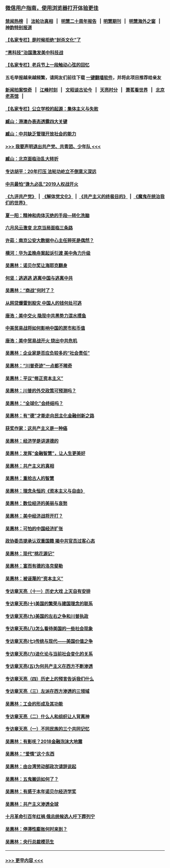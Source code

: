 ### [微信用户指南，使用浏览器打开体验更佳](https://github.com/gfw-breaker/banned-news1/blob/master/indexes/wechat-guide.md?t=0)
#### [禁闻热榜](热点新闻.md?t=0)  &nbsp;&nbsp;|&nbsp;&nbsp; [法轮功真相](https://github.com/gfw-breaker/truth/blob/master/README.md?t=0) &nbsp;&nbsp;|&nbsp;&nbsp; [明慧二十周年报告](https://github.com/gfw-breaker/mh-reports/blob/master/README.md?t=0) &nbsp;&nbsp;|&nbsp;&nbsp;[明慧期刊](https://github.com/gfw-breaker/mh-qikan) &nbsp;&nbsp;|&nbsp;&nbsp; [明慧海外之窗](https://github.com/gfw-breaker/mh-news/blob/master/README.md?t=0) &nbsp;&nbsp;|&nbsp;&nbsp; [神韵特别报道](https://github.com/gfw-breaker/mh-news/blob/master/shenyun.md?t=0)
#### [【名家专栏】是时候拒绝“封杀文化”了](../pages/nsc423/n11814093.md?t=02170122) 
#### [“黑科技”治国激发美中科技战](../pages/nsc423/n11638056.md?t=02170122) 
#### [【名家专栏】老兵节上一段触动心弦的回忆](../pages/nsc423/n11646016.md?t=02170122) 
#### 五毛举报越来越频繁，请网友们前往下载 [一键翻墙软件](https://github.com/gfw-breaker/ssr-accounts)，并将此项目推荐给亲友
#### [新闻拍案惊奇](https://github.com/gfw-breaker/banned-news1/blob/master/pages/link4.md) &nbsp;&nbsp;|&nbsp;&nbsp; [江峰时刻](https://github.com/gfw-breaker/banned-news1/blob/master/pages/link4.md) &nbsp;&nbsp;|&nbsp;&nbsp; [文昭谈古论今](https://github.com/gfw-breaker/banned-news1/blob/master/pages/link4.md) &nbsp;&nbsp;|&nbsp;&nbsp; [天亮时分](https://github.com/gfw-breaker/banned-news1/blob/master/pages/link4.md) &nbsp;&nbsp;|&nbsp;&nbsp; [萧茗看世界](https://github.com/gfw-breaker/banned-news1/blob/master/pages/link4.md) &nbsp;&nbsp;|&nbsp;&nbsp; [北京老茶馆](https://github.com/gfw-breaker/banned-news1/blob/master/pages/link4.md) &nbsp;&nbsp;|&nbsp;&nbsp; 
#### [【名家专栏】公立学校的起源：集体主义与失败](../pages/nsc423/n11601833.md?t=02170122) 
#### [臧山：港澳办表态透露四大关键](../pages/nsc423/n11421628.md?t=02170122) 
#### [臧山：中共缺乏管理开放社会的能力](../pages/nsc423/n11407457.md?t=02170122) 
#### [>>> 我要声明退出共产党、共青团、少年队 <<<](https://github.com/begood0513/goodnews/blob/master/quit/letter.md) 
#### [臧山：北京面临治乱大转折](../pages/nsc423/n11406895.md?t=02170122) 
#### [专访胡平：20年打压 法轮功屹立不倒意义深远](../pages/nsc423/n11398800.md?t=02170122) 
#### [中共最怕“逢九必乱”2019人权战开火](../pages/nsc423/n11385248.md?t=02170122) 
#### [《九评共产党》](https://github.com/begood0513/9ping.md/blob/master/README.md) &nbsp;|&nbsp; [《解体党文化》](../../../../jtdwh.md/blob/master/README.md)  &nbsp;|&nbsp; [《共产主义的终极目的》](../../../../gczydzjmd.md/blob/master/README.md) &nbsp;|&nbsp; [《魔鬼在统治我们的世界》](../../../../mgztzwmdsj.md/blob/master/README.md) 
#### [夏一阳：精神和肉体灭绝的手段—转化洗脑](../pages/nsc423/n11368250.md?t=02170122) 
#### [六月风云激变 北京当局面临三条路](../pages/nsc423/n11313668.md?t=02170122) 
#### [许茹：南京公安大数据中心主任猝死是偶然？](../pages/nsc423/n11064744.md?t=02170122) 
#### [横河：华为孟晚舟案起诉引渡 美中角力升级](../pages/nsc423/n11027230.md?t=02170122) 
#### [吴惠林：诺贝尔奖让海耶克翻身](../pages/nsc423/n10890049.md?t=02170122) 
#### [何坚：逃逃逃 逃离中国与逃离中共](../pages/nsc423/n10592891.md?t=02170122) 
#### [吴惠林：“商战”何时了？](../pages/nsc423/n10573558.md?t=02170122) 
#### [从网贷爆雷到股灾 中国人的钱何处可逃](../pages/nsc423/n10572800.md?t=02170122) 
#### [唐浩：美中交火 隐现中共黑势力混水摸鱼](../pages/nsc423/n10544040.md?t=02170122) 
#### [中美贸易战将如何影响中国的房市和币值](../pages/nsc423/n10543697.md?t=02170122) 
#### [唐浩：美中贸易战开火 烧出中共危机](../pages/nsc423/n10540126.md?t=02170122) 
#### [吴惠林：企业家是否应负较多的“社会责任”](../pages/nsc423/n10535022.md?t=02170122) 
#### [吴惠林：“川普奇迹”一点都不稀奇](../pages/nsc423/n10512808.md?t=02170122) 
#### [吴惠林：平议“修正资本主义”](../pages/nsc423/n10495724.md?t=02170122) 
#### [吴惠林：川普的外交政策可预测吗？](../pages/nsc423/n10462387.md?t=02170122) 
#### [吴惠林：“全球化”会终结吗？](../pages/nsc423/n10452838.md?t=02170122) 
#### [吴惠林：有“德”才能走向民主化金融创新之路](../pages/nsc423/n10432292.md?t=02170122) 
#### [获奖作家：这共产主义是一种癌](../pages/nsc423/n10431541.md?t=02170122) 
#### [吴惠林：经济学是讲道德的](../pages/nsc423/n10398014.md?t=02170122) 
#### [吴惠林：发挥“金融智慧”，让人生更美好](../pages/nsc423/n10375019.md?t=02170122) 
#### [吴惠林：共产主义的真相](../pages/nsc423/n10351394.md?t=02170122) 
#### [吴惠林：重拾古人的智慧](../pages/nsc423/n10337691.md?t=02170122) 
#### [吴惠林：理念永恒的《资本主义与自由》](../pages/nsc423/n10316274.md?t=02170122) 
#### [吴惠林：数位经济的美丽与哀愁](../pages/nsc423/n10292946.md?t=02170122) 
#### [吴惠林：美中经济战将开打？](../pages/nsc423/n10258825.md?t=02170122) 
#### [吴惠林：可怕的中国经济扩张](../pages/nsc423/n10219147.md?t=02170122) 
#### [政协委员提承认双重国籍 揭中共官员过客心态](../pages/nsc423/n10208809.md?t=02170122) 
#### [吴惠林：现代“桃花源记”](../pages/nsc423/n10185234.md?t=02170122) 
#### [吴惠林：富而有德的洛克斐勒](../pages/nsc423/n10142264.md?t=02170122) 
#### [吴惠林：被诬蔑的“资本主义”](../pages/nsc423/n10124816.md?t=02170122) 
#### [专访章天亮（十一）历史大戏 上天自有安排](../pages/nsc423/n10094905.md?t=02170122) 
#### [专访章天亮(十)美国的繁荣与建国理念的联系](../pages/nsc423/n10094899.md?t=02170122) 
#### [专访章天亮(九)美国的左右之争和川普执政](../pages/nsc423/n10094889.md?t=02170122) 
#### [专访章天亮(八)怎么看待美国的一些社会现象](../pages/nsc423/n10094857.md?t=02170122) 
#### [专访章天亮(七)传统与现代——美国价值之争](../pages/nsc423/n10093140.md?t=02170122) 
#### [专访章天亮(六)进化论与当前社会变化的关系](../pages/nsc423/n10092036.md?t=02170122) 
#### [专访章天亮(五)为何共产主义在西方不断渗透](../pages/nsc423/n10083620.md?t=02170122) 
#### [专访章天亮（四）历史上的预言告诉我们什么](../pages/nsc423/n10083606.md?t=02170122) 
#### [专访章天亮（三）左派在西方渗透的三领域](../pages/nsc423/n10081115.md?t=02170122) 
#### [吴惠林：工会的形成及其功能](../pages/nsc423/n10080633.md?t=02170122) 
#### [专访章天亮（二）什么人和组织让人背离神](../pages/nsc423/n10076637.md?t=02170122) 
#### [专访章天亮（一）不同民族的三个共同记忆](../pages/nsc423/n10074188.md?t=02170122) 
#### [吴惠林：有影呒？2018金融泡沫大地震](../pages/nsc423/n10040534.md?t=02170122) 
#### [吴惠林：“爱情”这个东西](../pages/nsc423/n10019423.md?t=02170122) 
#### [吴惠林：由台湾劳动部政次请辞说起](../pages/nsc423/n9979679.md?t=02170122) 
#### [吴惠林：五鬼搬运如何了？](../pages/nsc423/n9925338.md?t=02170122) 
#### [吴惠林：有感于本年诺贝尔经济学奖](../pages/nsc423/n9871883.md?t=02170122) 
#### [吴惠林：共产主义渗透全球](../pages/nsc423/n9812748.md?t=02170122) 
#### [十月革命引百年红祸 俄总统候选人吁下葬列宁](../pages/nsc423/n9810182.md?t=02170122) 
#### [吴惠林：停滞性膨胀何时来到？](../pages/nsc423/n9764136.md?t=02170122) 
#### [吴惠林：央行总裁模范生](../pages/nsc423/n9728134.md?t=02170122) 

----
#### [ >>> 更早内容 <<< ](../indexes/nsc423-earlier.md)
